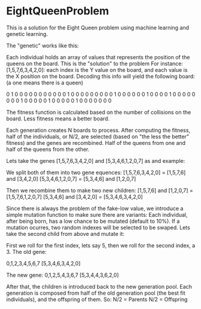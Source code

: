 # EightQueenProblem
This is a solution for the Eight Queen problem using machine learning and genetic learning.


The "genetic" works like this:

Each individual holds an array of values that represents the position of the queens on the board. This is the "solution" to the problem
For instance: [1,5,7,6,3,4,2,0]: each index is the Y value on the board, and each value is the X position on the board. Decoding this info will yield
the following board: (a one means there is a queen)

0 1 0 0 0 0 0 0
0 0 0 0 0 1 0 0
0 0 0 0 0 0 0 1
0 0 0 0 0 0 1 0
0 0 0 1 0 0 0 0
0 0 0 0 1 0 0 0
0 0 1 0 0 0 0 0
1 0 0 0 0 0 0 0

The fitness function is calculated based on the number of collisions on the board. Less fitness means a better board.

Each generation creates N boards to process. After computing the fitness, half of the individuals, or N/2, are selected (based on "the less the better" fitness) and the genes are recombined. Half of the queens from one and half of the queens from the other.

Lets take the genes [1,5,7,6,3,4,2,0] and [5,3,4,6,1,2,0,7] as and example:

We split both of them into two gene equences:
[1,5,7,6,3,4,2,0] = [1,5,7,6] and [3,4,2,0]
[5,3,4,6,1,2,0,7] = [5,3,4,6] and [1,2,0,7]

Then we recombine them to make two new children:
[1,5,7,6] and [1,2,0,7] = [1,5,7,6,1,2,0,7] 
[5,3,4,6] and [3,4,2,0] = [5,3,4,6,3,4,2,0] 

Since there is always the problem of the fake-low value, we introduce a simple mutation function to make sure there are variants:
Each individual, after being born, has a low chance to be mutated (default to 10%). If a mutation ocurres, two random indexes will be selected to be swaped. Lets take the second child from above and mutate it:

First we roll for the first index, lets say 5, then we roll for the second index, a 3.
The old gene:

 0,1,2,3,4,5,6,7
[5,3,4,6,3,4,2,0]

The new gene:
 0,1,2,5,4,3,6,7
[5,3,4,4,3,6,2,0]

After that, the children is introduced back to the new generation pool. Each generation is composed from half of the old generation pool (the best fit individuals), and the offspring of them.
So:
N/2 = Parents
N/2 = Offspring
